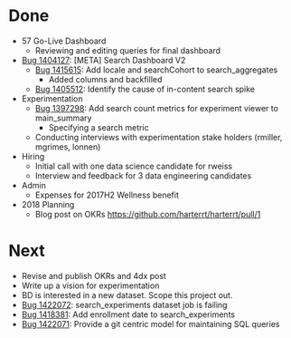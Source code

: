 # Done

* 57 Go-Live Dashboard
  * Reviewing and editing queries for final dashboard
* [Bug 1404127](http://bugzil.la/1404127): [META] Search Dashboard V2
  * [Bug 1415615](http://bugzil.la/1415615): Add locale and searchCohort to search_aggregates
    * Added columns and backfilled
  * [Bug 1405512](http://bugzil.la/1405512): Identify the cause of in-content search spike
* Experimentation
  * [Bug 1397298](http://bugzil.la/1397298): Add search count metrics for experiment viewer to main_summary
    * Specifying a search metric
  * Conducting interviews with experimentation stake holders (rmiller, mgrimes, lonnen)
* Hiring
  * Initial call with one data science candidate for rweiss
  * Interview and feedback for 3 data engineering candidates
* Admin
  * Expenses for 2017H2 Wellness benefit
* 2018 Planning
  * Blog post on OKRs https://github.com/harterrt/harterrt/pull/1

# Next

* Revise and publish OKRs and 4dx post
* Write up a vision for experimentation
* BD is interested in a new dataset. Scope this project out.
* [Bug 1422072](http://bugzil.la/1422072): search_experiments dataset job is failing
* [Bug 1418381](http://bugzil.la/1418381): Add enrollment date to search_experiments
* [Bug 1422071](http://bugzil.la/1422071): Provide a git centric model for maintaining SQL queries
